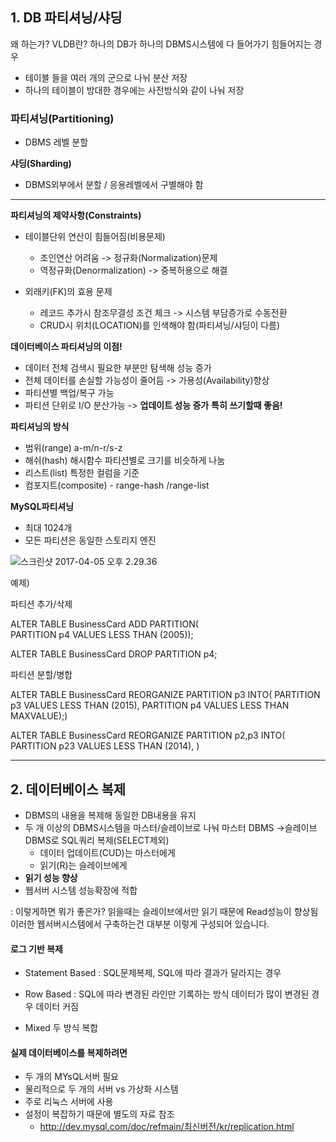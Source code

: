
## 1. DB 파티셔닝/샤딩

왜 하는가?
VLDB란? 하나의 DB가 하나의 DBMS시스템에 다 들어가기 힘들어지는 경우
 - 테이블 들을 여러 개의 군으로 나뉘 분산 저장
 - 하나의 테이블이 방대한 경우에는 사전방식와 같이 나눠 저장

### 파티셔닝(Partitioning)
- DBMS 레벨 분할

**샤딩(Sharding)**
- DBMS외부에서 분할 / 응용레벨에서 구별해야 함

----

**파티셔닝의 제약사항(Constraints)**
- 테이블단위 연산이 힘들어짐(비용문제)
    - 조인연산 어려움 -> 정규화(Normalization)문제
    - 역정규화(Denormalization) -> 중복허용으로 해결

- 외래키(FK)의 효용 문제
    - 레코드 추가시 참조무결성 조건 체크 -> 시스템 부담증가로 수동전환
    - CRUD시 위치(LOCATION)를 인색해야 함(파티셔닝/샤딩이 다름)

**데이터베이스 파티셔닝의 이점!**
  - 데이터 전체 검색시 필요한 부분만 탐색해 성능 증가
  - 전체 데이터를 손실할 가능성이 줄어듬 -> 가용성(Availability)향상
  - 파티션별 백업/복구 가능
  - 파티션 단위로 I/O 분산가능 -> **업데이트 성능 증가**
  **특히 쓰기할때 좋음!**

**파티셔닝의 방식**
- 범위(range) a-m/n-r/s-z
- 해쉬(hash) 해시함수 파티션별로 크기를 비슷하게 나눔
- 리스트(list) 특정한 컬럼을 기준
- 컴포지트(composite) - range-hash /range-list

**MySQL파티셔닝**
- 최대 1024개
- 모든 파티션은 동일한 스토리지 엔진

![스크린샷 2017-04-05 오후 2.29.36](http://i.imgur.com/RRja35l.png)

예제)

파티션 추가/삭제  

ALTER TABLE BusinessCard ADD PARTITION(  
  PARTITION p4 VALUES LESS THAN (2005));  

ALTER TABLE BusinessCard DROP PARTITION p4;  

파티션 분할/병합

ALTER TABLE BusinessCard
  REORGANIZE PARTITION p3 INTO(
    PARTITION p3 VALUES LESS THAN (2015),
    PARTITION p4 VALUES LESS THAN MAXVALUE);)

ALTER TABLE BusinessCard
  REORGANIZE PARTITION p2,p3 INTO(
    PARTITION p23 VALUES LESS THAN (2014),
    )

----

## 2. 데이터베이스 복제
- DBMS의 내용을 복제해 동일한 DB내용을 유지
- 두 개 이상의 DBMS시스템을 마스터/슬레이브로 나눠 마스터 DBMS ->슬레이브 DBMS로 SQL쿼리 복제(SELECT제외)
    - 데이터 업데이트(CUD)는 마스터에게
    - 읽기(R)는 슬레이브에게
- **읽기 성능 향상**
- 웹서버 시스템 성능확장에 적합

: 이렇게하면 뭐가 좋은가?
읽을때는 슬레이브에서만 읽기 때문에 Read성능이 향상됨
이러한 웹서버시스템에서 구축하는건 대부분 이렇게 구성되어 있습니다.

#### 로그 기반 복제
 - Statement Based : SQL문제복제, SQL에 따라 결과가 달라지는 경우

 - Row Based : SQL에 따라 변경된 라인만 기록하는 방식
 데이터가 많이 변경된 경우 데이터 커짐

 - Mixed 두 방식 복합

#### 실제 데이터베이스를 복제하려면
- 두 개의 MYsQL서버 필요
- 물리적으로 두 개의 서버 vs  가상화 시스템
- 주로 리눅스 서버에 사용
- 설정이 복잡하기 때문에 별도의 자료 참조
  - http://dev.mysql.com/doc/refmain/최신버전/kr/replication.html
